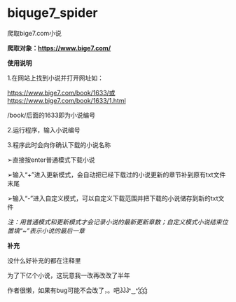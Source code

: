 # biquge7_spider
爬取bige7.com小说

**爬取对象：https://www.bige7.com/**



**使用说明**

1.在网站上找到小说并打开网址如：  

https://www.bige7.com/book/1633/或https://www.bige7.com/book/1633/1.html  

/book/后面的1633即为小说编号

2.运行程序，输入小说编号

3.程序此时会向你确认下载的小说名称

➢直接按enter普通模式下载小说

➢输入“+”进入更新模式，会自动把已经下载过的小说更新的章节补到原有txt文件末尾

➢输入“-”进入自定义模式，可以自定义下载范围并把下载的小说储存到新的txt文件

*注：用普通模式和更新模式才会记录小说的最新更新章数；自定义模式小说结束位置填“~”表示小说的最后一章*



**补充**

没什么好补充的都在注释里

为了下亿个小说，这玩意我一改再改改了半年

作者很懒，如果有bug可能不会改了，。吧ჰჰჰ❛‿❛ჴჴჴ

